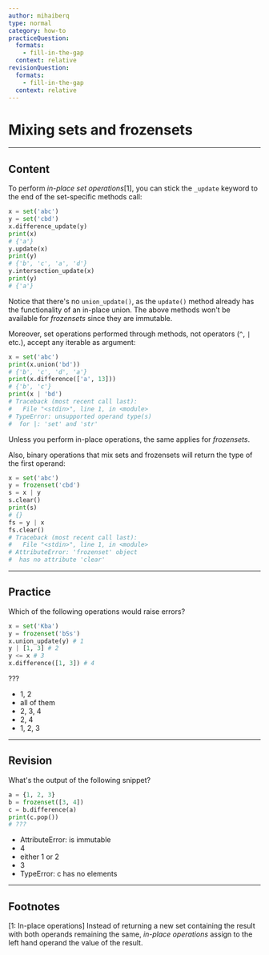 ```yaml
---
author: mihaiberq
type: normal
category: how-to
practiceQuestion:
  formats:
    - fill-in-the-gap
  context: relative
revisionQuestion:
  formats:
    - fill-in-the-gap
  context: relative
---
```


# Mixing sets and frozensets


---

## Content

To perform *in-place set operations*[1], you can stick the `_update` keyword to the end of the set-specific methods call:

```python
x = set('abc')
y = set('cbd')
x.difference_update(y)
print(x)
# {'a'}
y.update(x)
print(y)
# {'b', 'c', 'a', 'd'}
y.intersection_update(x)
print(y)
# {'a'}
```

Notice that there's no `union_update()`, as the `update()` method already has the functionality of an in-place union. The above methods won't be available for *frozensets* since they are immutable.

Moreover, set operations performed through methods, not operators (`^`, `|` etc.), accept any iterable as argument:

```python
x = set('abc')
print(x.union('bd'))
# {'b', 'c', 'd', 'a'}
print(x.difference(['a', 13]))
# {'b', 'c'}
print(x | 'bd')
# Traceback (most recent call last):
#   File "<stdin>", line 1, in <module>
# TypeError: unsupported operand type(s)
#  for |: 'set' and 'str'
```

Unless you perform in-place operations, the same applies for *frozensets*.

Also, binary operations that mix sets and frozensets will return the type of the first operand:

```python
x = set('abc')
y = frozenset('cbd')
s = x | y
s.clear()
print(s)
# {}
fs = y | x
fs.clear()
# Traceback (most recent call last):
#   File "<stdin>", line 1, in <module>
# AttributeError: 'frozenset' object
#  has no attribute 'clear'
```


---

## Practice

Which of the following operations would raise errors?

```python
x = set('Kba')
y = frozenset('bSs')
x.union_update(y) # 1
y | [1, 3] # 2
y <= x # 3
x.difference([1, 3]) # 4
```

???

- 1, 2
- all of them
- 2, 3, 4
- 2, 4
- 1, 2, 3


---

## Revision

What's the output of the following snippet?

```python
a = {1, 2, 3}
b = frozenset([3, 4])
c = b.difference(a)
print(c.pop())
# ???
```

- AttributeError: is immutable
- 4
- either 1 or 2
- 3
- TypeError: c has no elements


---

## Footnotes

[1: In-place operations]
Instead of returning a new set containing the result with both operands remaining the same, *in-place operations* assign to the left hand operand the value of the result.
 
